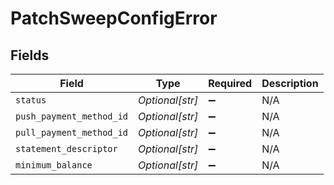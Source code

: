 # PatchSweepConfigError


## Fields

| Field                    | Type                     | Required                 | Description              |
| ------------------------ | ------------------------ | ------------------------ | ------------------------ |
| `status`                 | *Optional[str]*          | :heavy_minus_sign:       | N/A                      |
| `push_payment_method_id` | *Optional[str]*          | :heavy_minus_sign:       | N/A                      |
| `pull_payment_method_id` | *Optional[str]*          | :heavy_minus_sign:       | N/A                      |
| `statement_descriptor`   | *Optional[str]*          | :heavy_minus_sign:       | N/A                      |
| `minimum_balance`        | *Optional[str]*          | :heavy_minus_sign:       | N/A                      |